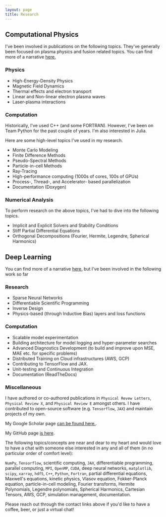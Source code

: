 ```yaml
---
layout: page
title: Research
---
```


## Computational Physics
I've been involved in publications on the following topics. They've generally been focused on plasma physics and fusion
related topics. You can find more of a narrative [here.](./physics_research.md)

### Physics
- High-Energy-Density Physics
- Magnetic Field Dynamics
- Thermal effects and electron transport
- Linear and Non-linear electron plasma waves
- Laser-plasma interactions

### Computation
Historically, I've used C++ (and some FORTRAN). However, I've been on Team Python for the past couple of years. 
I'm also interested in Julia.

Here are some high-level topics I've used in my research.

- Monte Carlo Modeling
- Finite Difference Methods
- Pseudo-Spectral Methods
- Particle-in-cell Methods
- Ray-Tracing
- High-performance computing (1000s of cores, 100s of GPUs)
- Process-, Thread-, and Accelerator- based parallelization
- Documentation (Doxygen)

### Numerical Analysis
To perform research on the above topics, I've had to dive into the following topics.
- Implicit and Explicit Solvers and Stability Conditions
- Stiff Partial Differential Equations
- Orthogonal Decompositions (Fourier, Hermite, Legendre, Spherical Harmonics)


## Deep Learning
You can find more of a narrative [here.](./deep_learning_research.md) but I've been involved in the following work 
so far

### Research
- Sparse Neural Networks
- Differentiable Scientific Programming
- Inverse Design
- Physics-based (through Inductive Bias) layers and loss functions


### Computation
- Scalable model experimentation
- Building architecture for model logging and hyper-parameter searches
- Advanced Diagnostics Development (to build and improve upon MSE, MAE etc. for specific problems)
- Distributed Training on Cloud infrastructures (AWS, GCP)
- Contributing to TensorFlow and JAX.
- Unit-testing and Continuous Integration
- Documentation (ReadTheDocs)


### Miscellaneous
I have authored or co-authored publications in `Physical Revew Letters`, `Physical Review X`, and `Physical Review E` 
amongst others. I have contributed to open-source software (e.g. `Tensorflow`, `JAX`) and maintain projects of my own.

My Google Scholar page [can be found here.](https://scholar.google.com/citations?user=E8MzWzsAAAAJ&hl=en).

My GitHub page [is here](https://github.com/joglekara).

The following topics/concepts are near and dear to my heart and would love to have a chat with someone else interested
 in any and all of them (in no particular order of comfort level):
 
`NumPy`, `Tensorflow`, scientific computing, `JAX`, differentiable programming, parallel computing, `MPI`, `OpenMP`, 
`CUDA`, deep neural networks, `matplotlib`, `scipy`, `xarray`, `hdf5`, `C++`, `Python`, `Fortran`, partial differential 
equations, Maxwell's equations, kinetic physics, Vlasov equation, Fokker-Planck equation, particle-in-cell modeling, 
Fourier transforms, Hermite Polynomials, Legendre polynomials, Spherical Harmonics, Cartesian Tensors, AWS, GCP,
simulation management, documentation. 

Please reach out through the contact links above if you'd like to have a coffee, beer, or just a virtual chat!

